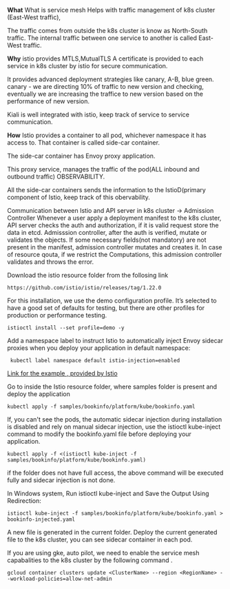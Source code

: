 **What** 
What is service mesh
Helps with traffic management of k8s cluster (East-West traffic), 

The traffic comes from outside the k8s cluster is know as North-South traffic.
The internal traffic between one service to another is called East-West traffic.

**Why**
istio provides MTLS,MutualTLS
A certificate is provided to each service in k8s cluster by istio for secure communication.

It provides advanced deployment strategies like canary, A-B, blue green.
canary - we are directing 10% of traffic to new version and checking, eventually we are increasing the traffice to new version based on the performance of new version.

Kiali is well integrated with istio, keep track of service to service communication.

**How**
Istio provides a container to all pod, whichever namespace it has access to. That container is called side-car container. 

The side-car container has Envoy proxy application.

This proxy service, manages the traffic of the pod(ALL inbound and outbound traffic) OBSERVABILITY.

All the side-car containers sends the information to the IstioD(primary component of Istio, keep track of this obervability.

Communication between Istio and API server in k8s cluster -> Admission Controller 
Whenever a user apply a deployment manifest to the k8s cluster, API server checks the auth and authorization, if it is valid request store the data in etcd.
Admisssion controller, after the auth is verified,  mutate or validates the objects.
If some necessary fields(not mandatory) are not present in the manifest, admission controller mutates  and creates it.
In case of resource qouta, if we restrict the Computations, this admission controller validates and throws the error.

Download the istio resource folder from the follosing link
```
https://github.com/istio/istio/releases/tag/1.22.0
```
For this installation, we use the demo configuration profile. It’s selected to have a good set of defaults for testing, but there are other profiles for production or performance testing.
```
istioctl install --set profile=demo -y
```

Add a namespace label to instruct Istio to automatically inject Envoy sidecar proxies when you deploy your application in default namespace:
```
 kubectl label namespace default istio-injection=enabled
```


[Link for the example , provided by Istio](https://istio.io/latest/docs/examples/bookinfo/)

Go to inside the Istio resource folder, where samples folder is present and deploy the application
```
kubectl apply -f samples/bookinfo/platform/kube/bookinfo.yaml
```
If, you can't see the pods, the  automatic sidecar injection during installation is disabled and rely on manual sidecar injection, use the istioctl kube-inject command to modify the bookinfo.yaml file before deploying your application.
```
kubectl apply -f <(istioctl kube-inject -f samples/bookinfo/platform/kube/bookinfo.yaml)
```
if the folder does not have full access, the above command will be executed fully and sidecar injection is not done.

In Windows system, 
Run istioctl kube-inject and Save the Output Using Redirection:
```
istioctl kube-inject -f samples/bookinfo/platform/kube/bookinfo.yaml > bookinfo-injected.yaml
```
A new file is generated in the current folder. Deploy the current generated file to the k8s cluster, you can see sidecar container in each pod.

If you are using gke, auto pilot, we need to enable the service mesh capabalities to the k8s cluster by the following command .
```
gcloud container clusters update <ClusterName> --region <RegionName> --workload-policies=allow-net-admin
```
